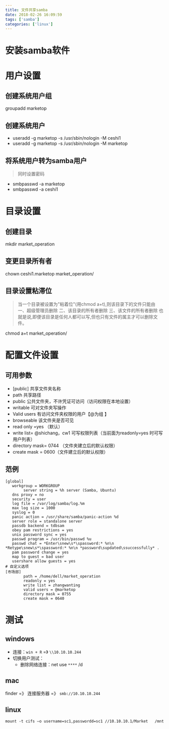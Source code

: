 ```yaml
---
title: 文件共享samba
date: 2018-02-26 16:09:59
tags: ['samba']
categories: ['linux']
---
```

# 安装samba软件

# 用户设置
## 创建系统用户组
groupadd marketop
## 创建系统用户
* useradd -g marketop -s /usr/sbin/nologin -M ceshi1
* useradd -g marketop -s /usr/sbin/nologin -M marketop

## 将系统用户转为samba用户
>同时设置密码

* smbpasswd -a marketop
* smbpasswd -a ceshi1

# 目录设置
## 创建目录
mkdir market_operation
## 变更目录所有者
chown ceshi1.marketop market_operation/
## 目录设置粘滞位
>当一个目录被设置为"粘着位"(用chmod a+t),则该目录下的文件只能由 
>一、超级管理员删除 
>二、该目录的所有者删除 
>三、该文件的所有者删除 
>也就是说,即便该目录是任何人都可以写,但也只有文件的属主才可以删除文件。

chmod a+t market_operation/

# 配置文件设置
## 可用参数
* [public] 共享文件夹名称
* path 共享路径
* public 公共文件夹，不许凭证可访问（访问权限在本地设置）
* writable 可对文件夹写操作
* Valid users 有访问文件夹权限的用户【@为组 】
* browseable 该文件夹是否可见
* read only =yes （默认）
* write list= @shichang，cw1  可写权限列表（当前面为readonly=yes 时可写用户列表）
* directory mask= 0744 （文件夹建立后的默认权限）
* create  mask = 0600（文件建立后的默认权限）

## 范例
```
[global]
   workgroup = WORKGROUP
        server string = %h server (Samba, Ubuntu)
   dns proxy = no
   security = user
   log file = /var/log/samba/log.%m
   max log size = 1000
   syslog = 0
   panic action = /usr/share/samba/panic-action %d
   server role = standalone server
   passdb backend = tdbsam
   obey pam restrictions = yes
   unix password sync = yes
   passwd program = /usr/bin/passwd %u
   passwd chat = *Enter\snew\s*\spassword:* %n\n *Retype\snew\s*\spassword:* %n\n *password\supdated\ssuccessfully* .
   pam password change = yes
   map to guest = bad user
   usershare allow guests = yes
# 自定义选项
[市场部]
        path = /home/dell/market_operation
        readonly = yes
        write list = zhangwanting
        valid users = @marketop
        directory mask = 0755
        create mask = 0640
```

# 测试
## windows
* 连接：`win + R`  =》 `\\10.10.10.244`
* 切换用户测试：
    *  删除网络连接：net use `****` /d

## mac
finder =》 连接服务器 =》 `smb://10.10.10.244`

## linux
`mount -t cifs –o username=sc1,passwordd=sc1 //10.10.10.1/Market   /mnt`
